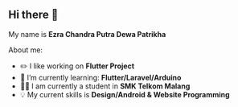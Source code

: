 ## Hi there 👋


My name is **Ezra Chandra Putra Dewa Patrikha**

About me:

- ✏️ I like working on **Flutter Project**
- 📖 I’m currently learning: **Flutter/Laravel/Arduino**
- 🧑‍🎓 I am currently a student in **SMK Telkom Malang**
- 💡 My current skills is **Design/Android & Website Programming**


